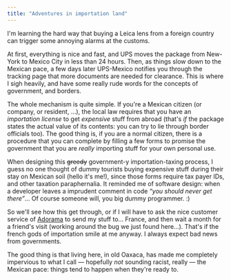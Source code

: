 ```yaml
---
title: "Adventures in importation land"
---
```


I'm learning the hard way that buying a Leica lens from a foreign country can
trigger some annoying alarms at the customs.

At first, everything is nice and fast, and UPS moves the package from New-York
to Mexico City in less than 24 hours. Then, as things slow down to the Mexican
pace, a few days later UPS-Mexico notifies you through the tracking page that
more documents are needed for clearance. This is where I sigh heavily, and
have some really rude words for the concepts of government, and borders.

The whole mechanism is quite simple. If you're a Mexican citizen (or company,
or resident, ...), the local law requires that you have an _importation
license_ to get _expensive_ stuff from abroad (that's _if_ the package states
the actual value of its contents: you can try to lie through border officials
too). The good thing is, if you are a normal citizen, there is a procedure
that you can complete by filling a few forms to promise the government that
you are _really_ importing stuff for your own personal use.

When designing this <s>greedy</s> government-y importation-taxing process, I
guess no one thought of dummy tourists buying expensive stuff during their
stay on Mexican soil (hello it's me!), since those forms require tax payer
IDs, and other taxation paraphernalia. It reminded me of software design: when
a developer leaves a imprudent comment in code _“you should never get
there”_... Of course someone will, you big dummy programmer. :)

So we'll see how this get through, or if I will have to ask the nice customer
service of [Adorama](http://adorama.com) to send my stuff to... France, and
then wait a month for a friend's visit (working around the bug we just found
here...). That's if the french gods of importation smile at me anyway. I
always expect bad news from governments.

The good thing is that living here, in old Oaxaca, has made me completely
impervious to what I call — hopefully _not_ sounding racist, really — the
Mexican pace: things tend to happen when they're ready to.

